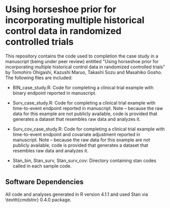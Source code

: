 # Using horseshoe prior for incorporating multiple historical control data in randomized controlled trials

This repository contains the code used to completion the case study in a manuscript (being under peer review) entitled "Using horseshoe prior for incorporating multiple historical control data in randomized controlled trials" by Tomohiro Ohigashi, Kazushi Maruo, Takashi Sozu and Masahiko Gosho.
The following files are included:

- BIN_case_study.R: Code for completing a clinical trial example with binary endpoint reported in manuscript.

- Surv_case_study.R: Code for completing a clinical trial example with time-to-event endpoint reported in manuscript. Note – because the raw data for this example are not publicly available, code is provided that generates a dataset that resembles raw data and analyzes it.

- Surv_cov_case_study.R: Code for completing a clinical trial example with time-to-event endpoint and covariate adjustment reported in manuscript. Note – because the raw data for this example are not publicly available, code is provided that generates a dataset that resembles raw data and analyzes it.

- Stan_bin, Stan_surv, Stan_surv_cov: Directory containing stan codes called in each sample code.

## Software Dependencies
All code and analyses generated in R version 4.1.1 and used Stan via \texttt{cmdstnr} 0.4.0 package.

